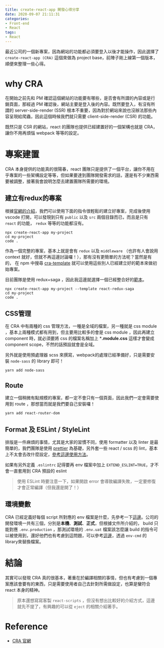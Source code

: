 ```yaml
---
title: create-react-app 開發心得分享
date: 2020-09-07 21:11:31
categories:
- Front-end
- React
tags:
- React
---
```


最近公司的一個新專案，因為網站的功能都必須要登入以後才能操作，因此選擇了 `create-react-app (CRA)` 這個來做為 project base，前陣子剛上線第一個版本，順便來整理一些心得。

<!-- more -->

# why CRA

在開始之前先和 PM 確認這個網站的功能要有哪些，是否會有所謂的內容或是行銷頁面，那經過 PM 確認後，網站主要是登入後的內容。既然要登入，有沒有所謂的 server-side-render (SSR) 根本不重要，因為對於網站來說也沒辦法那些內容呈現給爬蟲，因此這個時候我們就只需要 client-side-render (CSR) 的功能。

既然只是 CSR 的網站，react 的團隊也提供已經建置好的一個架構也就是 CRA，讓你不用再煩惱 webpack 等等的設定。

# 專案建置

CRA 本身提供的功能真的很陽春，react 團隊只是提供了一個平台，讓你不用在乎專案的一些架構設定等等，但如果要達到團隊開發需求的話，還是有不少東西需要被調整，接著我會說明怎麼去建置團隊所需要的環境。

## 建立有redux的專案

根據[官網的介紹]((https://create-react-app.dev/))，我們可以使用下面的指令很輕鬆的建立好專案，完成後使用 vscode 打開，可以發現到只有 `public` 以及 `src` 兩個目錄而已，而且是只有 `react` 的功能， `redux` 等等的功能都沒有。

```shell
npx create-react-app my-project
cd my-project
code .
```

作為一個完整的專案，基本上就是會有 `redux` 以及 `middleware` （也許有人會說用 context 就好，但就不再這邊討論囉！），那有沒有更簡單的方法呢？當然是有的， 在 npm 中搜尋 [cra-template](https://www.npmjs.com/search?q=cra-template-*) 就可以使用這些別人已經建立好的範本來做初始專案。

目前團隊是使用 redux+saga ，因此我這邊就選擇一個已經整合好的[範本](https://www.npmjs.com/package/cra-template-react-redux-saga)。

```shell
npx create-react-app my-project --template react-redux-saga
cd my-project
code .
```

## CSS管理

在 CRA 中有兩種的 css 管理方法，一種是全域的檔案，另一種就是 css module ，基本上兩種模式都有用到，但主要用比較多的會是 css module ，因此再建立 component 時，就必須要將 css 的檔案名稱加上 ***.module.css** 這樣才會變成 component scope，不然的話預設就會是全域。

另外就是使用預處理器 scss 來撰寫，webpack的處理已經準備好，只是需要安裝 `node-sass` 的 library 即可！

```shell
yarn add node-sass
```

## Route

建立一個稍微有點規模的專案，都一定不會只有一個頁面，因此我們一定會需要使用到 route ，那想當而就是我們要自己安裝囉！

```
yarn add react-router-dom
```



## Format 及 ESLint / StyleLint

排版是一件麻煩的事情，尤其是大家的習慣不同，使用 formatter 以及 linter 是最簡單的，我們團隊是使用 [prettier](https://github.com/prettier/prettier) 為基礎，另外套一些 react / scss 的 lint，基本上不太會去改什麼設定，[參考這邊使用方法](https://create-react-app.dev/docs/setting-up-your-editor/#formatting-code-automatically)。

如果有另外定義 `.eslintrc` 記得要再 env 檔案中加上 `EXTEND_ESLINT=TRUE`，才不會一直套用到 CRA 預設的 eslint

> 使用 ESLint 時要注意一下，如果開啟 error 會導致編譯失敗，一定要修復才會正常編譯（但我還是開了！）

## 環境變數

CRA 已經定義好每個 script 所對應的 env 檔案是什麼，先參考一下[這邊](https://create-react-app.dev/docs/adding-custom-environment-variables#what-other-env-files-can-be-used)。公司的開發環境一共有三個，分別是**本機**、**測試**、**正式**，但根據文件所介紹的， build 只能對應 `.env.production` ，那測試環境的 `.env.uat` 檔案該怎麼讓 build 的指令可以被使用到，還好他們也有考慮到這問題，可以參考[這邊](https://create-react-app.dev/docs/deployment#customizing-environment-variables-for-arbitrary-build-environments)，透過 `env-cmd` 的 library來替換檔案。

# 結論

其實可以發現 CRA 真的很基本，著重在於編譯相關的事情，但也有考慮到一個專案應該會要有的東西，只是需要使用者自己去針對所需做設定，也算是蠻符合 react 本身的精神。

> 原本還想寫寫客製 `react-scripts` ，但沒有想出比較好的介紹方式，這邊就先不提了，有興趣的可以從 `eject` 的相關介紹著手。

# Reference

* [CRA 官網](https://create-react-app.dev/)